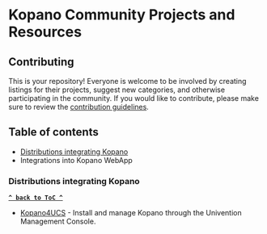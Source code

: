 # Kopano Community Projects and Resources

## Contributing

This is your repository! Everyone is welcome to be involved by creating listings for their projects, suggest new categories, and otherwise participating in the community. If you would like to contribute, please make sure to review the [contribution guidelines](CONTRIBUTING.md).

## Table of contents

- [Distributions integrating Kopano](#distributions-integration-kopano)
- Integrations into Kopano WebApp

### Distributions integrating Kopano
**[`^ back to ToC ^`](#Table-of-contents)**
- [Kopano4UCS](https://wiki.z-hub.io/display/K4U/Kopano4UCS+Home) - Install and manage Kopano through the Univention Management Console.